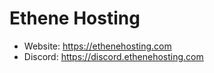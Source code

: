 # Ethene Hosting

- Website: https://ethenehosting.com
- Discord: https://discord.ethenehosting.com
